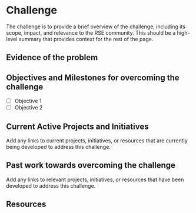 # Challenge

The challenge is to provide a brief overview of the challenge, including its scope, impact, and relevance to the RSE community. This should be a high-level summary that provides context for the rest of the page.

## Evidence of the problem

## Objectives and Milestones for overcoming the challenge

- [ ] Objective 1
- [ ] Objective 2

## Current Active Projects and Initiatives

Add any links to current projects, initiatives, or resources that are currently being developed to address this challenge.

## Past work towards overcoming the challenge

Add any links to relevant projects, initiatives, or resources that have been developed to address this challenge.

## Resources

